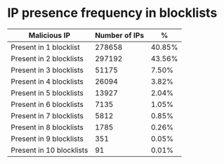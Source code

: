 # IP presence frequency in blocklists
| Malicious IP | Number of IPs | % |
|----|----|----|
| Present in 1 blocklist | 278658 | 40.85% |
| Present in 2 blocklists | 297192 | 43.56% |
| Present in 3 blocklists | 51175 | 7.50% |
| Present in 4 blocklists | 26094 | 3.82% |
| Present in 5 blocklists | 13927 | 2.04% |
| Present in 6 blocklists | 7135 | 1.05% |
| Present in 7 blocklists | 5812 | 0.85% |
| Present in 8 blocklists | 1785 | 0.26% |
| Present in 9 blocklists | 351 | 0.05% |
| Present in 10 blocklists | 91 | 0.01% |
